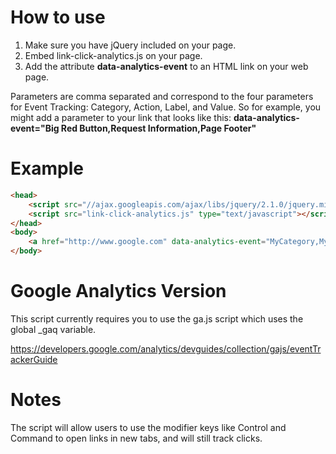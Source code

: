 # How to use

1. Make sure you have jQuery included on your page. 
2. Embed link-click-analytics.js on your page. 
3. Add the attribute **data-analytics-event** to an HTML link on your web page.

Parameters are comma separated and correspond to the four parameters for Event Tracking: Category, Action, Label, and Value. So for example, you might add a parameter to your link that looks like this: **data-analytics-event="Big Red Button,Request Information,Page Footer"**

# Example

```html
<head>
	<script src="//ajax.googleapis.com/ajax/libs/jquery/2.1.0/jquery.min.js" type="text/javascript"></script>
	<script src="link-click-analytics.js" type="text/javascript"></script>
</head>
<body>
	<a href="http://www.google.com" data-analytics-event="MyCategory,MyAction,MyLabel,10">Buy my product!</a>
</body>
```

# Google Analytics Version

This script currently requires you to use the ga.js script which uses the global _gaq variable. 

https://developers.google.com/analytics/devguides/collection/gajs/eventTrackerGuide

# Notes

The script will allow users to use the modifier keys like Control and Command to open links in new tabs, and will still track clicks. 